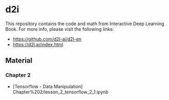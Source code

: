 # d2i
This repository contains the code and math from Interactive Deep Learning Book.
For more info, please visit the following links:
* https://github.com/d2l-ai/d2l-en
* https://d2l.ai/index.html



## Material

### Chapter 2
* [Tensorflow - Data Manipulation] Chapter%202/lesson_2_tensorflow_2_1.ipynb

